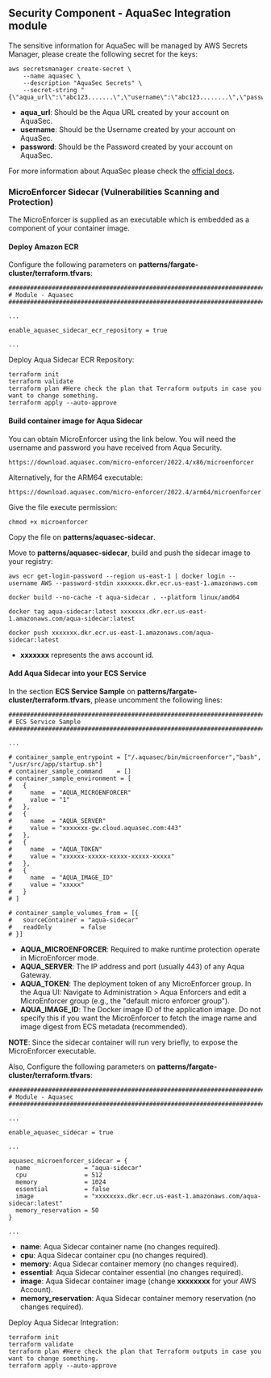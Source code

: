 ## Security Component - AquaSec Integration module

The sensitive information for AquaSec will be managed by AWS Secrets Manager, please create the following secret for the keys:

```shell
aws secretsmanager create-secret \
    --name aquasec \
    --description "AquaSec Secrets" \
    --secret-string "{\"aqua_url\":\"abc123.......\",\"username\":\"abc123........\",\"password\":\"abc123........\"}"
```

- **aqua_url**: Should be the Aqua URL created by your account on AquaSec.
- **username**: Should be the Username created by your account on AquaSec.
- **password**: Should be the Password created by your account on AquaSec.

For more information about AquaSec please check the [official docs](https://registry.terraform.io/providers/aquasecurity/aquasec/latest/docs).

### MicroEnforcer Sidecar (Vulnerabilities Scanning and Protection)

The MicroEnforcer is supplied as an executable which is embedded as a component of your container image.

#### Deploy Amazon ECR

Configure the following parameters on **patterns/fargate-cluster/terraform.tfvars**:

```shell
################################################################################
# Module - Aquasec
################################################################################

...

enable_aquasec_sidecar_ecr_repository = true

...

```

Deploy Aqua Sidecar ECR Repository:

```shell
terraform init
terraform validate
terraform plan #Here check the plan that Terraform outputs in case you want to change something.
terraform apply --auto-approve
```

#### Build container image for Aqua Sidecar

You can obtain MicroEnforcer using the link below. You will need the username and password you have received from Aqua Security.

```shell
https://download.aquasec.com/micro-enforcer/2022.4/x86/microenforcer
```

Alternatively, for the ARM64 executable:

```shell
https://download.aquasec.com/micro-enforcer/2022.4/arm64/microenforcer
```

Give the file execute permission:

```shell
chmod +x microenforcer
```

Copy the file on **patterns/aquasec-sidecar**.

Move to **patterns/aquasec-sidecar**, build and push the sidecar image to your registry:

```shell
aws ecr get-login-password --region us-east-1 | docker login --username AWS --password-stdin xxxxxxx.dkr.ecr.us-east-1.amazonaws.com
```
```shell
docker build --no-cache -t aqua-sidecar . --platform linux/amd64
```
```shell
docker tag aqua-sidecar:latest xxxxxxx.dkr.ecr.us-east-1.amazonaws.com/aqua-sidecar:latest
```
```shell
docker push xxxxxxx.dkr.ecr.us-east-1.amazonaws.com/aqua-sidecar:latest
```

- **xxxxxxx** represents the aws account id.

#### Add Aqua Sidecar into your ECS Service 

In the section **ECS Service Sample** on **patterns/fargate-cluster/terraform.tfvars**, please uncomment the following lines:

```shell
################################################################################
# ECS Service Sample
################################################################################

...

# container_sample_entrypoint = ["/.aquasec/bin/microenforcer","bash", "/usr/src/app/startup.sh"]
# container_sample_command    = []
# container_sample_environment = [
#   {
#     name  = "AQUA_MICROENFORCER"
#     value = "1"
#   },
#   {
#     name  = "AQUA_SERVER"
#     value = "xxxxxxx-gw.cloud.aquasec.com:443"
#   },
#   {
#     name  = "AQUA_TOKEN"
#     value = "xxxxxx-xxxxx-xxxxx-xxxxx-xxxxx"
#   },
#   {
#     name  = "AQUA_IMAGE_ID"
#     value = "xxxxx"
#   }
# ]

# container_sample_volumes_from = [{
#   sourceContainer = "aqua-sidecar"
#   readOnly        = false
# }]
```

- **AQUA_MICROENFORCER**: Required to make runtime protection operate in MicroEnforcer mode.
- **AQUA_SERVER**: The IP address and port (usually 443) of any Aqua Gateway.
- **AQUA_TOKEN**: The deployment token of any MicroEnforcer group. In the Aqua UI: Navigate to Administration > Aqua Enforcers and edit a MicroEnforcer group (e.g., the "default micro enforcer group").
- **AQUA_IMAGE_ID**: The Docker image ID of the application image. Do not specify this if you want the MicroEnforcer to fetch the image name and image digest from ECS metadata (recommended).

**NOTE**: Since the sidecar container will run very briefly, to expose the MicroEnforcer executable.

Also, Configure the following parameters on **patterns/fargate-cluster/terraform.tfvars**:

```shell
################################################################################
# Module - Aquasec
################################################################################

...

enable_aquasec_sidecar = true

...

aquasec_microenforcer_sidecar = {
  name               = "aqua-sidecar"
  cpu                = 512
  memory             = 1024
  essential          = false
  image              = "xxxxxxxx.dkr.ecr.us-east-1.amazonaws.com/aqua-sidecar:latest"
  memory_reservation = 50
}

...

```

- **name**: Aqua Sidecar container name (no changes required).
- **cpu**: Aqua Sidecar container cpu (no changes required).
- **memory**: Aqua Sidecar container memory (no changes required).
- **essential**: Aqua Sidecar container essential (no changes required).
- **image**: Aqua Sidecar container image (change **xxxxxxxx** for your AWS Account).
- **memory_reservation**: Aqua Sidecar container memory reservation (no changes required).

Deploy Aqua Sidecar Integration:

```shell
terraform init
terraform validate
terraform plan #Here check the plan that Terraform outputs in case you want to change something.
terraform apply --auto-approve
```